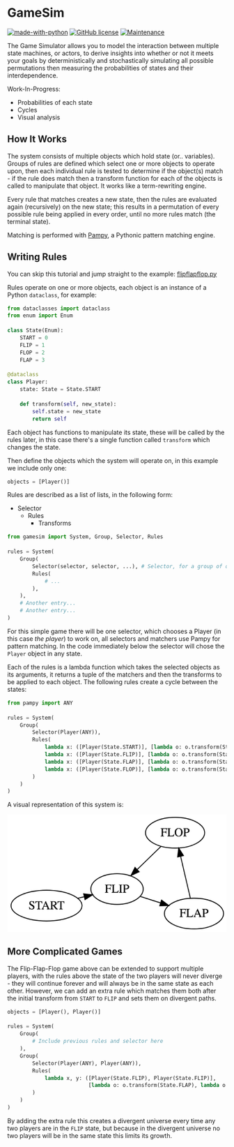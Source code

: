 # GameSim

[![made-with-python](https://img.shields.io/badge/Made%20with-Python-1f425f.svg)](https://www.python.org/) [![GitHub license](https://img.shields.io/github/license/HarryR/gamesim.svg)](https://github.com/HarryR/gamesim/blob/master/LICENSE) [![Maintenance](https://img.shields.io/badge/Maintained%3F-yes-green.svg)](https://GitHub.com/HarryR/gamesim/graphs/commit-activity)

The Game Simulator allows you to model the interaction between multiple state machines, or actors, to derive insights into whether or not it meets your goals by deterministically and stochastically simulating all possible permutations then measuring the probabilities of states and their interdependence.

Work-In-Progress:

 * Probabilities of each state
 * Cycles
 * Visual analysis


## How It Works

The system consists of multiple objects which hold state (or.. variables). Groups of rules are defined which select one or more objects to operate upon, then each individual rule is tested to determine if the object(s) match - if the rule does match then a transform function for each of the objects is called to manipulate that object. It works like a term-rewriting engine.

Every rule that matches creates a new state, then the rules are evaluated again (recursively) on the new state; this results in a permutation of every possible rule being applied in every order, until no more rules match (the terminal state).

Matching is performed with [Pampy](https://github.com/santinic/pampy/), a Pythonic pattern matching engine.


## Writing Rules

You can skip this tutorial and jump straight to the example: [flipflapflop.py](examples/flipflapflop.py)

Rules operate on one or more objects, each object is an instance of a Python `dataclass`, for example:

```python
from dataclasses import dataclass
from enum import Enum

class State(Enum):
    START = 0
    FLIP = 1
    FLOP = 2
    FLAP = 3

@dataclass
class Player:
    state: State = State.START

    def transform(self, new_state):
        self.state = new_state
        return self
```

Each object has functions to manipulate its state, these will be called by the rules later, in this case there's a single function called `transform` which changes the state.

Then define the objects which the system will operate on, in this example we include only one:

```python
objects = [Player()]
```

Rules are described as a list of lists, in the following form:

 * Selector
   * Rules
     * Transforms

```python
from gamesim import System, Group, Selector, Rules

rules = System(
    Group(
        Selector(selector, selector, ...), # Selector, for a group of one or more objects
        Rules(
            # ...
        ),
    ),
    # Another entry...
    # Another entry...
)
```

For this simple game there will be one selector, which chooses a Player (in this case *the player*) to work on, all selectors and matchers use Pampy for pattern matching. In the code immediately below the selector will chose the `Player` object in any state.

Each of the rules is a lambda function which takes the selected objects as its arguments, it returns a tuple of the matchers and then the transforms to be applied to each object. The following rules create a cycle between the states:

```python
from pampy import ANY

rules = System(
    Group(
        Selector(Player(ANY)),
        Rules(
            lambda x: ([Player(State.START)], [lambda o: o.transform(State.FLIP)]),
            lambda x: ([Player(State.FLIP)], [lambda o: o.transform(State.FLAP)]),
            lambda x: ([Player(State.FLAP)], [lambda o: o.transform(State.FLOP)]),
            lambda x: ([Player(State.FLOP)], [lambda o: o.transform(State.FLIP)]),
        )
    )
)
```

A visual representation of this system is:

![FLIP FLAP FLOP](.docs/flipflapflop.png)


## More Complicated Games

The Flip-Flap-Flop game above can be extended to support multiple players, with the rules above the state of the two players will never diverge - they will continue forever and will always be in the same state as each other. However, we can add an extra rule which matches them both after the initial transform from `START` to `FLIP` and sets them on divergent paths.

```python
objects = [Player(), Player()]

rules = System(
    Group(
        # Include previous rules and selector here
    ),
    Group(
        Selector(Player(ANY), Player(ANY)),
        Rules(
            lambda x, y: ([Player(State.FLIP), Player(State.FLIP)],
                          [lambda o: o.transform(State.FLAP), lambda o: o.transform(State.FLOP)])
        )
    )
)
```

By adding the extra rule this creates a divergent universe every time any two players are in the `FLIP` state, but because in the divergent universe no two players will be in the same state this limits its growth.
